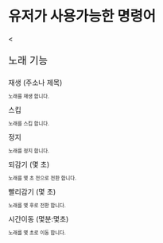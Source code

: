 # 유저가 사용가능한 명령어
<

<p style="font-size: 20px">노래 기능</p>
재생 (주소나 제목)
<p style="font-size: 10px">노래를 재생 합니다.</p>
스킵
<p style="font-size: 10px">노래를 스킵 합니다.</p>
정지
<p style="font-size: 10px">노래를 정지 합니다.</p>
되감기 (몇 초)
<p style="font-size: 10px">노래를 몇 초 전으로 전환 합니다.</p>
빨리감기 (몇 초)
<p style="font-size: 10px">노래를 몇 후로 전환 합니다.</p>
시간이동 (몇분:몇초)
<p style="font-size: 10px">노래를 몇 초로 이동 합니다.</p>
